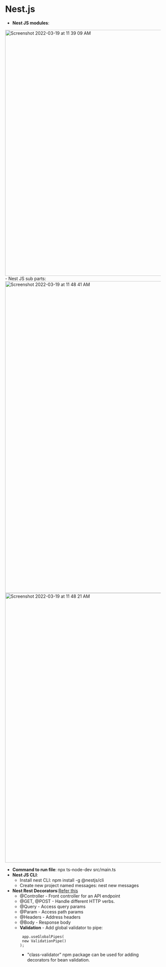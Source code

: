 # Nest.js

- **Nest JS modules**:
 <img width="793" alt="Screenshot 2022-03-19 at 11 39 09 AM" src="https://user-images.githubusercontent.com/33754197/159112227-93e442c5-b470-4b88-9669-9399272d552e.png">
- Nest JS sub parts:
  <img width="1005" alt="Screenshot 2022-03-19 at 11 48 41 AM" src="https://user-images.githubusercontent.com/33754197/159112249-05da454c-a188-4e22-a609-3aec4566affe.png">
  <img width="869" alt="Screenshot 2022-03-19 at 11 48 21 AM" src="https://user-images.githubusercontent.com/33754197/159112251-a2e429ef-a5d1-4633-a6ba-2f1d36bf68c2.png">
  
  - **Command to run file**: npx ts-node-dev src/main.ts 
  - **Nest JS CLI**: 
    - Install nest CLI: npm install -g @nestjs/cli
    - Create new project named messages: nest new messages
  - **Nest Rest Decorators**:[Refer this](https://github.com/eshita19/Nest.js/tree/main/eshrepo/nestjs/nestcli/messages)
    - @Controller - Front controller for an API endpoint
    - @GET, @POST - Handle different HTTP verbs.
    - @Query - Access query params
    - @Param  - Access path params
    - @Headers - Address headers
    - @Body - Response body
    - **Validation** - Add global validator to pipe: 
       ``` 
        app.useGlobalPipes(
        new ValidationPipe()
      );
      ```
      - "class-validator" npm package can be used for adding decorators for bean validation.


  
 
